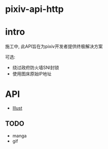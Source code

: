 # pixiv-api-http

# intro

施工中, 此API旨在为pixiv开发者提供终极解决方案

可选: 

- 绕过政府防火墙SNI封锁
- 使用图床原始IP地址

# API

- [Illust](./core/api/module/illust/README.md)

## TODO

- manga
- gif